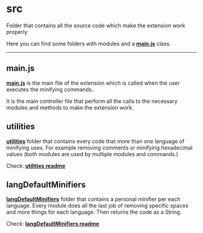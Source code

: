 # **src**

Folder that contains all the source code which make the extension work properly

Here you can find some folders with modules and a **[main.js](main.js)** class.

---

## **main.js**

**[main.js](main.js)** is the main file of the extension which is called when the user executes the minifying commands..

It is the main controller file that perform all the calls to the necessary modules and methods to make the extension work.

## **utilities**

**[utilities](/utilities/)** folder that contains every code that more than one language of minifying uses. For example removing comments or minifying hexadecimal values (both modules are used by multiple modules and commands.)

Check: **[utilities readme](/utilities/README.md)**

## **langDefaultMinifiers**

**[langDefaultMinifiers](/langDefaultMinifiers/)** folder that contains a personal minifier per each language. Every module does all the last job of removing specific spaces and more things for each language. Then returns the code as a String.

Check: **[langDefaultMinifiers readme](/langDefaultMinifiers/README.md)**
